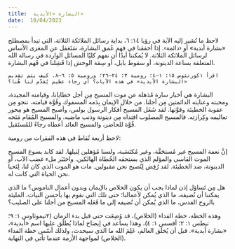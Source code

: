 ```yaml
---
title:  البشارة «الأبدية»
date:  10/04/2023
---
```


لاحظ ما تُشير إليه الآية في رؤيا ١٤: ٦، بداية رسائل الملائكة الثلاثة، التي تبدأ بمصطلح «بشارة أبدية» أو ‹دائمة›. إذا أخفقنا في فهم عُمق البشارة، سَنَغفل عن المغزى الأساس لرسائل الملائكة الثلاثة. لا يُمكننا أبدًا أن نفهم كليًا المسائل الواردة في رسالة الله المتعلقة بساعة الدينونة، أو سقوط بابل، أو سِمَة الوحش إذا فَشِلنا في فَهم البشارة.

`اقرأ ١كورنثوس ١٥: ١–٤؛ رومية ٣: ٢٤–٢٦؛ ورومية ٥: ٦–٨. كيف يتم تقديم «البشارة الأبدية» في هذه الآيات؟ أي رجاء عظيم يُقدَّم لنا هُنا؟`

البشارة هي أخبار سارة مُذهلة عن موت المسيح مِن أجل خطايانا، وقيامته المجيدة، ومحبته وعنايته الدائمتين مِن أجلنا. من خلال الإيمان بِدَمه المسفوك وقُوَّة قيامته، ننجو مِن عقوبة الخطيئة وقوَّتها. لقد شَغَل المسيح أفكار الرسول بولس، وأصبح المسيح هو مِحور تعاليمه وكِرازته. فالمسيح المصلوب افتداه مِن دينونة وذنب ماضيه. والمسيح المُقام مَنَحه قُوَّة للحاضر، والمسيح العائد أعطاه رجاءً للمُستَقبل.

لاحظ أربعة نُقاط في هذه الفقرات من رومية:

إنَّ نعمة المسيح غير مُستحَقَّة، وغير مُكتَسَبة، ولسنا مُؤهلين لِنيلها. لقد كابد يسوع المسيح الموت القاسي والمؤلم الذي يستحقه الخُطاة الهالكين. واختَبَر ملء غضب الآب، أو الدينونة، ضد الخطيئة. لقد رُفِض لِنُصبح نحن مقبولين. مات هو الموت الذي كان لنا، لِنَحيا نحن الحياة التي كانت له.

هل مِن تَساؤل إذن لماذا يجب أن يكون الخلاص بالإيمان وبدون أعمال الناموس؟ ما الذي يمكننا أن نُضيفه، ما الذي يُمكن لأعمالنا؛ حتى تلك التي نقوم بها بأحسن النيات، المليئة بالروح القدس، ما الذي يُمكن أن تُضيفه إلى ما فَعَله المسيح من أجلنا على الصليب؟

وهذه الخطة، خطة الفداء (الخلاص)، قد وُضِعَت حتى قبل بدء الزمان (٢تيموثاوس ١: ٩؛ تيطس ١: ٢؛ أفسس ١: ٤)، وهذا يساعد في إيضاح لماذا يُطلَق عليها اسم «أبدية»، «بشارة أبدية». قبل أن يُخلَق العالم، عَلِمَ الله ما الذي سيحدث، ولذلك أسّس خطة الفداء (الخلاص) لمواجهة الأزمة عندما تأتي في النهاية.